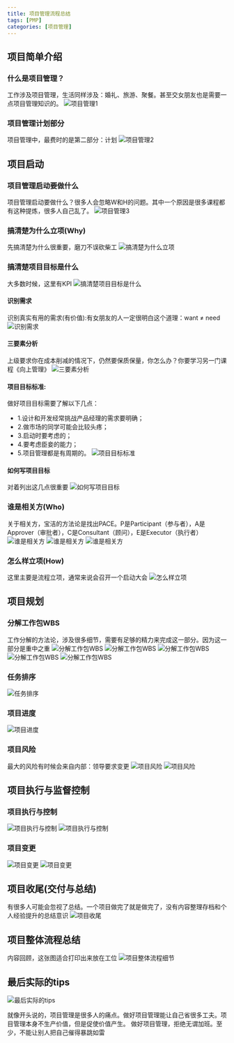 ```yaml
---
title: 项目管理流程总结
tags: [PMP]
categories: [项目管理]
---
```

## 项目简单介绍
### 什么是项目管理？
工作涉及项目管理，生活同样涉及：婚礼、旅游、聚餐。甚至交女朋友也是需要一点项目管理知识的。
![项目管理1](/pmp/项目管理1.png "项目管理1")

### 项目管理计划部分
项目管理中，最费时的是第二部分：计划
![项目管理2](/pmp/项目管理2.png "项目管理2")

## 项目启动
### 项目管理启动要做什么
项目管理启动要做什么？很多人会忽略W和H的问题。其中一个原因是很多课程都有这种提炼，很多人自己乱了。
![项目管理3](/pmp/项目管理3.png "项目管理3")

### 搞清楚为什么立项(Why)
先搞清楚为什么很重要，磨刀不误砍柴工
![搞清楚为什么立项](/pmp/项目管理4.png "搞清楚为什么立项")

### 搞清楚项目目标是什么
大多数时候，这里有KPI
![搞清楚项目目标是什么](/pmp/项目管理7.png "搞清楚项目目标是什么")

#### 识别需求
识别真实有用的需求(有价值):有女朋友的人一定很明白这个道理：want ≠ need 
![识别需求](/pmp/项目管理5.png "识别需求")

#### 三要素分析
上级要求你在成本削减的情况下，仍然要保质保量，你怎么办？你要学习另一门课程《向上管理》
![三要素分析](/pmp/项目管理6.png "三要素分析")

#### 项目目标标准:
做好项目目标需要了解以下几点：
* 1.设计和开发经常挑战产品经理的需求要明确；
* 2.做市场的同学可能会比较头疼；
* 3.启动时要考虑的；
* 4.要考虑臣妾的能力；
* 5.项目管理都是有周期的。
![项目目标标准](/pmp/项目管理8.png "项目目标标准")

#### 如何写项目目标
对着列出这几点很重要
![如何写项目目标](/pmp/项目管理9.png "如何写项目目标")

### 谁是相关方(Who)
关于相关方，宝洁的方法论是找出PACE。P是Participant（参与者），A是Approver（审批者），C是Consultant（顾问），E是Executor（执行者）
![谁是相关方](/pmp/项目管理1001.png "谁是相关方")
![谁是相关方](/pmp/项目管理1002.png "谁是相关方")
![谁是相关方](/pmp/项目管理1003.png "谁是相关方")

### 怎么样立项(How)
这里主要是流程立项，通常来说会召开一个启动大会
![怎么样立项](/pmp/项目管理11.png "怎么样立项")

## 项目规划
### 分解工作包WBS
工作分解的方法论，涉及很多细节，需要有足够的精力来完成这一部分。因为这一部分是重中之重
![分解工作包WBS](/pmp/项目管理12.png "分解工作包WBS")
![分解工作包WBS](/pmp/项目管理1201.png "分解工作包WBS")
![分解工作包WBS](/pmp/项目管理1202.png "分解工作包WBS")
![分解工作包WBS](/pmp/项目管理1203.png "分解工作包WBS")
![分解工作包WBS](/pmp/项目管理1204.png "分解工作包WBS")
### 任务排序
![任务排序](/pmp/项目管理1205.png "任务排序")

### 项目进度
![项目进度](/pmp/项目管理1301.png "项目进度")

### 项目风险
最大的风险有时候会来自内部：领导要求变更
![项目风险](/pmp/项目管理1302.png "项目风险")
![项目风险](/pmp/项目管理1303.png "项目风险")

## 项目执行与监督控制
### 项目执行与控制
![项目执行与控制](/pmp/项目管理1305.png "项目执行与控制")
![项目执行与控制](/pmp/项目管理1306.png "项目执行与控制")
### 项目变更    
![项目变更](/pmp/项目管理1307.png "项目变更")
![项目变更](/pmp/项目管理1308.png "项目变更")

## 项目收尾(交付与总结)
有很多人可能会忽视了总结。一个项目做完了就是做完了，没有内容整理存档和个人经验提升的总结意识
![项目收尾](/pmp/项目管理14.png "项目收尾")

## 项目整体流程总结
内容回顾，这张图适合打印出来放在工位
![项目整体流程细节](/pmp/项目管理15.png "项目整体流程细节")

## 最后实际的tips
![最后实际的tips](/pmp/项目管理16.png "最后实际的tips")

就像开头说的，项目管理是很多人的痛点。做好项目管理能让自己省很多工夫。项目管理本身不生产价值，但是促使价值产生。
做好项目管理，拒绝无谓加班。至少，不能让别人把自己催得暴跳如雷


